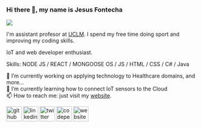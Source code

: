 ### Hi there 👋, my name is Jesus Fontecha
![](https://jfontecha.github.io/images/banner_profile_large.png)

I'm assistant profesor at <a href="https://www.uclm.es/?sc_lang=en">UCLM</a>. I spend my free time doing sport and improving my coding skills. <p>IoT and web developer enthusiast.</p>

Skills: NODE JS / REACT / MONGOOSE OS / JS / HTML / CSS / C# / Java

🔭 I’m currently working on applying technology to Healthcare domains, and more...<br/> 🌱 I’m currently learning how to connect IoT sensors to the Cloud<br/> 📫 How to reach me: just visit my <a href="http://jesusfontecha.name">website</a>. 

[<img src='https://cdn.jsdelivr.net/npm/simple-icons@3.0.1/icons/github.svg' alt='github' height='40'>](https://github.com/jfontecha)  [<img src='https://cdn.jsdelivr.net/npm/simple-icons@3.0.1/icons/linkedin.svg' alt='linkedin' height='40'>](https://www.linkedin.com/in/jesús-fontecha-b9889628/)  [<img src='https://cdn.jsdelivr.net/npm/simple-icons@3.0.1/icons/twitter.svg' alt='twitter' height='40'>](https://twitter.com/jesus_fontecha)  [<img src='https://cdn.jsdelivr.net/npm/simple-icons@3.0.1/icons/codepen.svg' alt='codepen' height='40'>](https://codepen.io/jfontecha)  [<img src='https://cdn.jsdelivr.net/npm/simple-icons@3.0.1/icons/icloud.svg' alt='website' height='40'>](http://jesusfontecha.name)  
